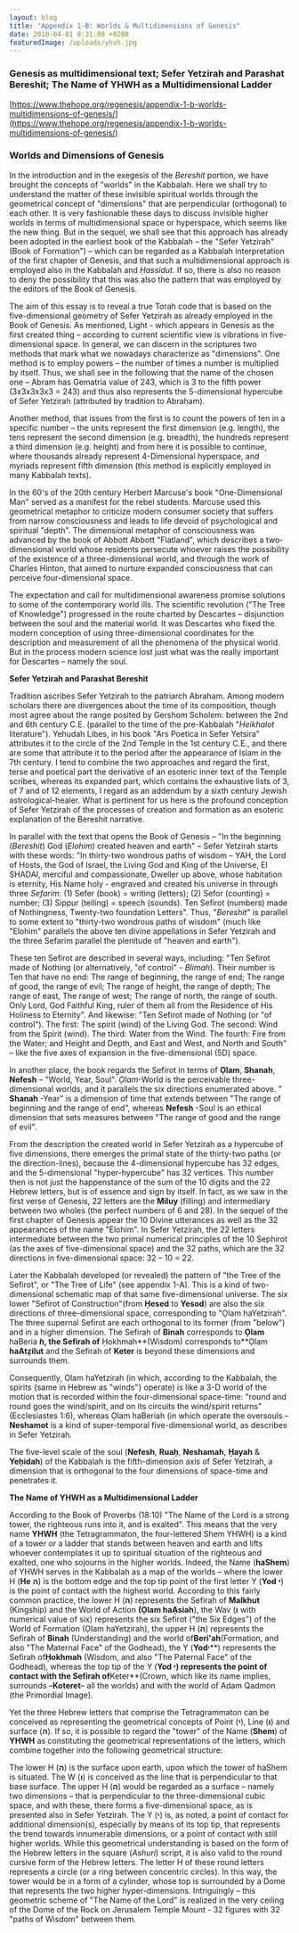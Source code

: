 ```yaml
---
layout: blog
title: "Appendix 1-B: Worlds & Multidimensions of Genesis"
date: 2010-04-01 8:31:00 +0200
featuredImage: /uploads/yhvh.jpg
---
```


### **Genesis as multidimensional text; Sefer Yetzirah and Parashat Bereshit; The Name of YHWH as a Multidimensional Ladder**

[https://www.thehope.org/regenesis/appendix-1-b-worlds-multidimensions-of-genesis/](https://www.thehope.org/regenesis/appendix-1-b-worlds-multidimensions-of-genesis/)

### Worlds and Dimensions of Genesis

In the introduction and in the exegesis of the _Bereshit_ portion, we have brought the concepts of "worlds" in the Kabbalah. Here we shall try to understand the matter of these invisible spiritual worlds through the geometrical concept of "dimensions" that are perpendicular (orthogonal) to each other. It is very fashionable these days to discuss invisible higher worlds in terms of multidimensional space or hyperspace, which seems like the new thing. But in the sequel, we shall see that this approach has already been adopted in the earliest book of the Kabbalah – the "Sefer Yetzirah" (Book of Formation") – which can be regarded as a Kabbalah interpretation of the first chapter of Genesis, and that such a multidimensional approach is employed also in the Kabbalah and _Ḥassidut_. If so, there is also no reason to deny the possibility that this was also the pattern that was employed by the editors of the Book of Genesis.

The aim of this essay is to reveal a true Torah code that is based on the five-dimensional geometry of Sefer Yetzirah as already employed in the Book of Genesis. As mentioned, Light - which appears in Genesis as the first created thing – according to current scientific view is vibrations in five-dimensional space. In general, we can discern in the scriptures two methods that mark what we nowadays characterize as "dimensions". One method is to employ powers – the number of times a number is multiplied by itself. Thus, we shall see in the following that the name of the chosen one – Abram has Gematria value of 243, which is 3 to the fifth power (3x3x3x3x3 = 243) and thus also represents the 5-dimensional hypercube of Sefer Yetzirah (attributed by tradition to Abraham).

Another method, that issues from the first is to count the powers of ten in a specific number – the units represent the first dimension (e.g. length), the tens represent the second dimension (e.g. breadth), the hundreds represent a third dimension (e.g. height) and from here it is possible to continue, where thousands already represent 4-Dimensional hyperspace, and myriads represent fifth dimension (this method is explicitly employed in many Kabbalah texts).

In the 60&#39;s of the 20th century Herbert Marcuse&#39;s book "One-Dimensional Man" served as a manifest for the rebel students. Marcuse used this geometrical metaphor to criticize modern consumer society that suffers from narrow consciousness and leads to life devoid of psychological and spiritual "depth". The dimensional metaphor of consciousness was advanced by the book of Abbott Abbott "Flatland", which describes a two-dimensional world whose residents persecute whoever raises the possibility of the existence of a three-dimensional world, and through the work of Charles Hinton, that aimed to nurture expanded consciousness that can perceive four-dimensional space.

The expectation and call for multidimensional awareness promise solutions to some of the contemporary world ills. The scientific revolution ("The Tree of Knowledge") progressed in the route charted by Descartes – disjunction between the soul and the material world. It was Descartes who fixed the modern conception of using three-dimensional coordinates for the description and measurement of all the phenomena of the physical world. But in the process modern science lost just what was the really important for Descartes – namely the soul.

**Sefer Yetzirah and Parashat Bereshit**

Tradition ascribes Sefer Yetzirah to the patriarch Abraham. Among modern scholars there are divergences about the time of its composition, though most agree about the range posited by Gershom Scholem: between the 2nd and 6th century C.E. (parallel to the time of the pre-Kabbalah "_Heikhalot_ literature"). Yehudah Libes, in his book "Ars Poetica in Sefer Yetsira" attributes it to the circle of the 2nd Temple in the 1st century C.E., and there are some that attribute it to the period after the appearance of Islam in the 7th century. I tend to combine the two approaches and regard the first, terse and poetical part the derivative of an esoteric inner text of the Temple scribes, whereas its expanded part, which contains the exhaustive lists of 3, of 7 and of 12 elements, I regard as an addendum by a sixth century Jewish astrological-healer. What is pertinent for us here is the profound conception of Sefer Yetzirah of the processes of creation and formation as an esoteric explanation of the Bereshit narrative.

In parallel with the text that opens the Book of Genesis – "In the beginning (_Bereshit_) God (_Elohim_) created heaven and earth" – Sefer Yetzirah starts with these words: "In thirty-two wondrous paths of wisdom – YAH, the Lord of Hosts, the God of Israel, the Living God and King of the Universe, El SHADAI, merciful and compassionate, Dweller up above, whose habitation is eternity, His Name holy - engraved and created his universe in through three _Sefarim_: (1) Sefer (book) = writing (letters); (2) Sefor (counting) = number; (3) Sippur (telling) = speech (sounds). Ten Sefirot (numbers) made of Nothingness, Twenty-two foundation Letters". Thus, "_Bereshit_" is parallel to some extent to "thirty-two wondrous paths of wisdom" (much like "Elohim" parallels the above ten divine appellations in Sefer Yetzirah and the three Sefarim parallel the plenitude of "heaven and earth").

These ten Sefirot are described in several ways, including: "Ten Sefirot made of Nothing (or alternatively, "of control" - _Blimah_). Their number is Ten that have no end: The range of beginning, the range of end; The range of good, the range of evil; The range of height, the range of depth; The range of east, The range of west; The range of north, the range of south. Only Lord, God Faithful King, ruler of them all from the Residence of His Holiness to Eternity". And likewise: "Ten Sefirot made of Nothing (or "of control"). The first: The spirit (wind) of the Living God. The second: Wind from the Spirit (wind). The third: Water from the Wind. The fourth: Fire from the Water; and Height and Depth, and East and West, and North and South" – like the five axes of expansion in the five-dimensional (5D) space.

In another place, the book regards the Sefirot in terms of **Ọlam**, **Shanah**, **Nefesh** – "World, Year, Soul". _Ọlam_-World is the perceivable three-dimensional worlds, and it parallels the six directions enumerated above. " **Shanah** -Year" is a dimension of time that extends between "The range of beginning and the range of end", whereas **Nefesh** -Soul is an ethical dimension that sets measures between "The range of good and the range of evil".

From the description the created world in Sefer Yetzirah as a hypercube of five dimensions, there emerges the primal state of the thirty-two paths (or the direction-lines), because the 4-dimensional hypercube has 32 edges, and the 5-dimensional "hyper-hypercube" has 32 vertices. This number then is not just the happenstance of the sum of the 10 digits and the 22 Hebrew letters, but is of essence and sign by itself. In fact, as we saw in the first verse of Genesis, 22 letters are the **Miluy** (filling) and intermediary between two wholes (the perfect numbers of 6 and 28). In the sequel of the first chapter of Genesis appear the 10 Divine utterances as well as the 32 appearances of the name "Elohim". In Sefer Yetzirah, the 22 letters intermediate between the two primal numerical principles of the 10 Sephirot (as the axes of five-dimensional space) and the 32 paths, which are the 32 directions in five-dimensional space: 32 – 10 = 22.

Later the Kabbalah developed (or revealed) the pattern of "the Tree of the Sefirot", or "The Tree of Life" (see appendix 1-A). This is a kind of two-dimensional schematic map of that same five-dimensional universe. The six lower "Sefirot of Construction"(from **Ḥesed** to **Yesod**) are also the six directions of three-dimensional space, corresponding to "Ọlam haYetzirah". The three supernal Sefirot are each orthogonal to its former (from "below") and in a higher dimension. The Sefirah of **Binah** corresponds to **Ọlam** haBeria **_h_, the Sefirah of** Ḥokhmah**(Wisdom) corresponds to**Ọlam **haAtẓilut** and the Sefirah of **Keter** is beyond these dimensions and surrounds them.

Consequently, Olam haYetzirah (in which, according to the Kabbalah, the spirits {same in Hebrew as "winds"} operate) is like a 3-D world of the motion that is recorded within the four-dimensional space-time: "round and round goes the wind/spirit, and on its circuits the wind/spirit returns" (Ecclesiastes 1:6), whereas Ọlam haBeriah (in which operate the oversouls – **Neshamot** is a kind of super-temporal five-dimensional world, as describes in Sefer Yetzirah.

The five-level scale of the soul (**Nefesh**, **Ruaḥ**, **Neshamah**, **Ḥayah** & **Yeḥidah**) of the Kabbalah is the fifth-dimension axis of Sefer Yetzirah, a dimension that is orthogonal to the four dimensions of space-time and penetrates it.

**The Name of YHWH as a Multidimensional Ladder**

According to the Book of Proverbs (18:10) "The Name of the Lord is a strong tower, the righteous runs into it, and is exalted". This means that the very name **YHWH** (the Tetragrammaton, the four-lettered Shem YHWH) is a kind of a tower or a ladder that stands between heaven and earth and lifts whoever contemplates it up to spiritual situation of the righteous and exalted, one who sojourns in the higher worlds. Indeed, the Name (**haShem**) of YHWH serves in the Kabbalah as a map of the worlds – where the lower H (**He** **ה**) is the bottom edge and the top tip point of the first letter Y (**Yod** **י**) is the point of contact with the highest world. According to this fairly common practice, the lower H (**ה**) represents the Sefirah of **Malkhut** (Kingship) and the World of Action **(Ọlam haẠsiah**), the Wav (**ו** with numerical value of six) represents the six Sefirot ("the Six Edges") of the World of Formation (Ọlam haYetzirah), the upper H (**ה**) represents the Sefirah of **Binah** (Understanding) and the world of**Beri&#39;ah**(Formation, and also "The Maternal Face" of the Godhead), the Y (**Yod**י**) represents the Sefirah of**Ḥokhmah** (Wisdom, and also "The Paternal Face" of the Godhead), whereas the top tip of the Y (**Yod **י**) represents the point of contact with the Sefirah of**Keter**(Crown, which like its name implies, surrounds –**Koteret**– all the worlds) and with the world of Adam Qadmon (the Primordial Image).

Yet the three Hebrew letters that comprise the Tetragrammaton can be conceived as representing the geometrical concepts of Point (**י**), Line (**ו**) and surface (**ה**). If so, it is possible to regard the "tower" of the Name (**Shem**) of **YHWH** as constituting the geometrical representations of the letters, which combine together into the following geometrical structure:

The lower H (**ה**) is the surface upon earth, upon which the tower of haShem is situated. The W (**ו**) is conceived as the line that is perpendicular to that base surface. The upper H (**ה**) would be regarded as a surface – namely two dimensions – that is perpendicular to the three-dimensional cubic space, and with these, there forms a five-dimensional space, as is presented also in Sefer Yetzirah. The Y (**י**) is, as noted, a point of contact for additional dimension(s), especially by means of its top tip, that represents the trend towards innumerable dimensions, or a point of contact with still higher worlds. While this geometrical understanding is based on the form of the Hebrew letters in the square (_Ashuri_) script, it is also valid to the round cursive form of the Hebrew letters. The letter H of these round letters represents a circle (or a ring between concentric circles). In this way, the tower would be in a form of a cylinder, whose top is surrounded by a Dome that represents the two higher hyper-dimensions. Intriguingly – this geometric scheme of "The Name of the Lord" is realized in the very ceiling of the Dome of the Rock on Jerusalem Temple Mount - 32 figures with 32 "paths of Wisdom" between them.
